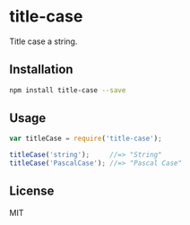 # title-case

Title case a string.

## Installation

```bash
npm install title-case --save
```

## Usage

```javascript
var titleCase = require('title-case');

titleCase('string');     //=> "String"
titleCase('PascalCase'); //=> "Pascal Case"
```

## License

MIT
